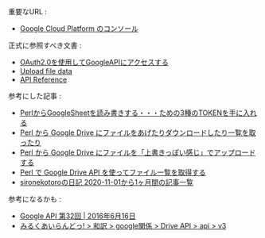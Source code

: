 重要なURL : 
- [Google Cloud Platform のコンソール](https://console.cloud.google.com/)

正式に参照すべき文書 : 
- [OAuth2.0を使用してGoogleAPIにアクセスする ](https://developers.google.com/identity/protocols/oauth2#webserver)
- [Upload file data](https://developers.google.com/drive/api/v3/manage-uploads)
- [API Reference](https://developers.google.com/drive/api/v2/reference)

参考にした記事 : 
-  [PerlからGoogleSheetを読み書きする・・・ための3種のTOKENを手に入れる](https://sironekotoro.hateblo.jp/entry/2020/10/19/120000)
-  [Perl から Google Drive にファイルをあげたりダウンロードしたり一覧を取ったり](https://sironekotoro.hateblo.jp/entry/2020/10/25/191342)
-  [Perl から Google Drive にファイルを「上書きっぽい感じ」でアップロードする](https://sironekotoro.hateblo.jp/entry/2020/11/01/165457)
-  [Perl で Google Drive API を使ってファイル一覧を取得する](https://sironekotoro.hateblo.jp/entry/2020/11/07/151030)
-  [sironekotoroの日記 2020-11-01から1ヶ月間の記事一覧](https://sironekotoro.hateblo.jp/archive/2020/11)

参考になるかも :
- [Google API 第32回 | 2016年6月16日](https://vintage.ne.jp/blog/2016/06/919)
- [みるくあいらんどっ! > 和訳 > google関係 > Drive API > api > v3](https://www.milk-island.net/translate/ggd/drive/api/v3/manage-downloads.html)
